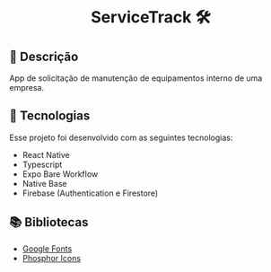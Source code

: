 <h1 align="center">
   ServiceTrack 🛠
</h1>

## 📝 Descrição

App de solicitação de manutenção de equipamentos interno de uma empresa.


## 🚀 Tecnologias

Esse projeto foi desenvolvido com as seguintes tecnologias:

- React Native
- Typescript
- Expo Bare Workflow
- Native Base
- Firebase (Authentication e Firestore)


## 📚 Bibliotecas

- [Google Fonts](https://fonts.google.com/)
- [Phosphor Icons](https://phosphoricons.com/)


